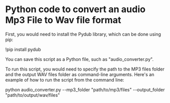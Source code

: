 # Python code to convert an audio Mp3 File to Wav file format 
First, you would need to install the Pydub library, which can be done using pip:

!pip install pydub

You can save this script as a Python file, such as "audio_converter.py".

To run this script, you would need to specify the path to the MP3 files folder and the output WAV files folder as command-line arguments. Here's an example of how to run the script from the command line:

python audio_converter.py --mp3_folder "path/to/mp3/files" --output_folder "path/to/output/wav/files"
